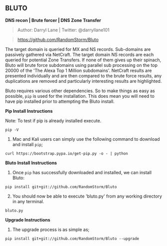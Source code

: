 **BLUTO**
-----
**DNS recon | Brute forcer | DNS Zone Transfer**
 
>Author: Darryl Lane  |  Twitter: @darryllane101

>https://github.com/RandomStorm/Bluto


The target domain is queried for MX and NS records. Sub-domains are passively gathered via NetCraft. The target domain NS records are each queried for potential Zone Transfers. If none of them gives up their spinach, Bluto will brute force subdomains using parallel sub processing on the top 20000 of the 'The Alexa Top 1 Million subdomains'. NetCraft results are presented individually and are then compared to the brute force results, any duplications are removed and particularly interesting results are highlighted.
         
Bluto requires various other dependencies. So to make things as easy as possible, `pip` is used for the installation. This does mean you will need to have pip installed prior to attempting the Bluto install.

**Pip Install Instructions**

Note: To test if pip is already installed execute.

`pip -V`

1. Mac and Kali users can simply use the following command to download and install `pip`;

`curl https://bootstrap.pypa.io/get-pip.py -o - | python`

**Bluto Install Instructions**

1. Once `pip` has successfully downloaded and installed, we can install Bluto:
 
`pip install git+git://github.com/RandomStorm/Bluto`

2. You should now be able to execute 'bluto.py' from any working directory in any terminal.
 
`bluto.py`

**Upgrade Instructions**

1. The upgrade process is as simple as;

`pip install git+git://github.com/RandomStorm/Bluto --upgrade`
